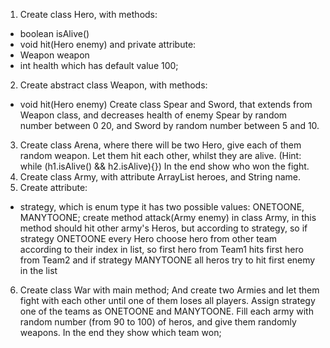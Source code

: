 1. Create class Hero, with methods:
- boolean isAlive()
- void hit(Hero enemy)
and private attribute:
- Weapon weapon
- int health which has default value 100;
2. Create abstract class Weapon, with methods:
- void hit(Hero enemy)
Create class Spear and Sword, that extends from Weapon class, and decreases health of enemy Spear by random number between 0 20, and Sword by random number between 5 and 10.
3. Create class Arena, where there will be two Hero, give each of them random weapon. Let them hit each other, whilst they are alive. (Hint: while (h1.isAlive() && h2.isAlive){}) In the end show who won the fight.
4. Create class Army, with attribute ArrayList<Hero> heroes, and String name.
5. Create attribute:
- strategy, which is enum type it has two possible values: ONETOONE, MANYTOONE;
create method attack(Army enemy) in class Army, in this method should hit other army's Heros, but according to strategy, so if strategy ONETOONE every Hero choose hero from other team according to their index in list, so first hero from Team1 hits first hero from Team2 and if strategy MANYTOONE all heros try to hit first enemy in the list
6. Create class War with main method; And create two Armies and let them fight with each other until one of them loses all players. Assign strategy one of the teams as ONETOONE and MANYTOONE. Fill each army with random number (from 90 to 100) of heros, and give them randomly weapons. In the end they show which team won;
